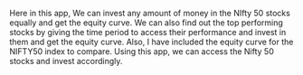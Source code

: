 
Here in this app, We can invest any amount of money in the NIfty 50 stocks equally and get the equity curve. We can also find out the top performing stocks by giving the time period to access their performance and invest in them and get the equity curve. Also, I have included the equity curve for the NIFTY50 index to compare. Using this app, we can access the Nifty 50 stocks and invest accordingly.
